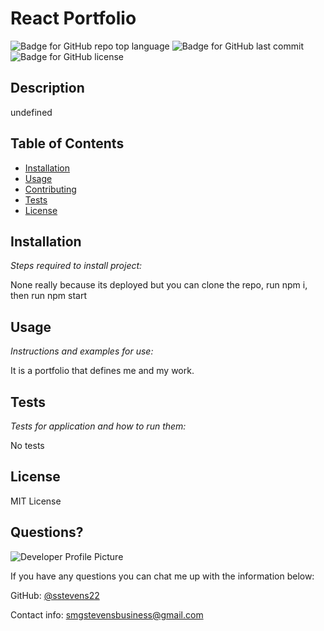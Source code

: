 # React Portfolio

![Badge for GitHub repo top language](https://img.shields.io/github/languages/top/sstevens22/new-portfolio?style=flat&logo=appveyor) 
![Badge for GitHub last commit](https://img.shields.io/github/last-commit/sstevens22/new-portfolio?style=flat&logo=appveyor)
![Badge for GitHub license](https://img.shields.io/github/license/sstevens22/new-portfolio?style=flat&logo=appveyor)

## Description  

undefined

## Table of Contents
  * [Installation](#installation)
  * [Usage](#usage)
  * [Contributing](#contributing)
  * [Tests](#tests)
* [License](#license)

## Installation

*Steps required to install project:*

None really because its deployed but you can clone the repo, run npm i, then run npm start

## Usage 

*Instructions and examples for use:*

It is a portfolio that defines me and my work.

## Tests

*Tests for application and how to run them:*

No tests

## License

MIT License


## Questions?

![Developer Profile Picture](https://avatars.githubusercontent.com/u/77650590?v=4) 

If you have any questions you can chat me up with the information below:

GitHub: [@sstevens22](https://api.github.com/users/sstevens22)


Contact info: smgstevensbusiness@gmail.com